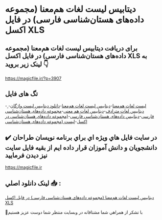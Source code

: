 # دیتابیس لیست لغات هم‌معنا (مجموعه داده‌های هستان‌شناسی فارسی) در فایل اکسل XLS

## برای دریافت دیتابیس لیست لغات هم‌معنا (مجموعه داده‌های هستان‌شناسی فارسی) در فایل اکسل XLS به لینک زیر بروید 👇

https://magicfile.ir/?p=3907

## تگ های فایل

-[ لیست لغات هم‌معنا](https://magicfile.ir/product/%d8%af%db%8c%d8%aa%d8%a7%d8%a8%db%8c%d8%b3-%d9%84%db%8c%d8%b3%d8%aa%d9%84%d8%ba%d8%a7%d8%aa-%d9%87%d9%85%d9%85%d8%b9%d9%86%d8%a7-%d9%85%d8%ac%d9%85%d9%88%d8%b9%d9%87-%d8%af%d8%a7%d8%af%d9%87%d9%87%d8%a7%db%8c-%d9%87%d8%b3%d8%aa%d8%a7%d9%86%d8%b4%d9%86%d8%a7%d8%b3%db%8c-%d9%81%d8%a7%d8%b1%d8%b3%db%8c/)-[دیتابیس  لیست لغات هم‌معنا](https://magicfile.ir/product/%d8%af%db%8c%d8%aa%d8%a7%d8%a8%db%8c%d8%b3-%d9%84%db%8c%d8%b3%d8%aa%d9%84%d8%ba%d8%a7%d8%aa-%d9%87%d9%85%d9%85%d8%b9%d9%86%d8%a7-%d9%85%d8%ac%d9%85%d9%88%d8%b9%d9%87-%d8%af%d8%a7%d8%af%d9%87%d9%87%d8%a7%db%8c-%d9%87%d8%b3%d8%aa%d8%a7%d9%86%d8%b4%d9%86%d8%a7%d8%b3%db%8c-%d9%81%d8%a7%d8%b1%d8%b3%db%8c/)-[دانلود دیتابیس لیست واژگان](https://magicfile.ir/product/%d8%af%db%8c%d8%aa%d8%a7%d8%a8%db%8c%d8%b3-%d9%84%db%8c%d8%b3%d8%aa%d9%84%d8%ba%d8%a7%d8%aa-%d9%87%d9%85%d9%85%d8%b9%d9%86%d8%a7-%d9%85%d8%ac%d9%85%d9%88%d8%b9%d9%87-%d8%af%d8%a7%d8%af%d9%87%d9%87%d8%a7%db%8c-%d9%87%d8%b3%d8%aa%d8%a7%d9%86%d8%b4%d9%86%d8%a7%d8%b3%db%8c-%d9%81%d8%a7%d8%b1%d8%b3%db%8c/)-[دیتابیس لغات مترادف](https://magicfile.ir/product/%d8%af%db%8c%d8%aa%d8%a7%d8%a8%db%8c%d8%b3-%d9%84%db%8c%d8%b3%d8%aa%d9%84%d8%ba%d8%a7%d8%aa-%d9%87%d9%85%d9%85%d8%b9%d9%86%d8%a7-%d9%85%d8%ac%d9%85%d9%88%d8%b9%d9%87-%d8%af%d8%a7%d8%af%d9%87%d9%87%d8%a7%db%8c-%d9%87%d8%b3%d8%aa%d8%a7%d9%86%d8%b4%d9%86%d8%a7%d8%b3%db%8c-%d9%81%d8%a7%d8%b1%d8%b3%db%8c/)-[دیتابیس لغات هم معنی](https://magicfile.ir/product/%d8%af%db%8c%d8%aa%d8%a7%d8%a8%db%8c%d8%b3-%d9%84%db%8c%d8%b3%d8%aa%d9%84%d8%ba%d8%a7%d8%aa-%d9%87%d9%85%d9%85%d8%b9%d9%86%d8%a7-%d9%85%d8%ac%d9%85%d9%88%d8%b9%d9%87-%d8%af%d8%a7%d8%af%d9%87%d9%87%d8%a7%db%8c-%d9%87%d8%b3%d8%aa%d8%a7%d9%86%d8%b4%d9%86%d8%a7%d8%b3%db%8c-%d9%81%d8%a7%d8%b1%d8%b3%db%8c/)-[مجموعه داده‌های هستان‌شناسی فارسی](https://magicfile.ir/product/%d8%af%db%8c%d8%aa%d8%a7%d8%a8%db%8c%d8%b3-%d9%84%db%8c%d8%b3%d8%aa%d9%84%d8%ba%d8%a7%d8%aa-%d9%87%d9%85%d9%85%d8%b9%d9%86%d8%a7-%d9%85%d8%ac%d9%85%d9%88%d8%b9%d9%87-%d8%af%d8%a7%d8%af%d9%87%d9%87%d8%a7%db%8c-%d9%87%d8%b3%d8%aa%d8%a7%d9%86%d8%b4%d9%86%d8%a7%d8%b3%db%8c-%d9%81%d8%a7%d8%b1%d8%b3%db%8c/)-[دیتابیس داده‌های هستان‌شناسی فارسی](https://magicfile.ir/product/%d8%af%db%8c%d8%aa%d8%a7%d8%a8%db%8c%d8%b3-%d9%84%db%8c%d8%b3%d8%aa%d9%84%d8%ba%d8%a7%d8%aa-%d9%87%d9%85%d9%85%d8%b9%d9%86%d8%a7-%d9%85%d8%ac%d9%85%d9%88%d8%b9%d9%87-%d8%af%d8%a7%d8%af%d9%87%d9%87%d8%a7%db%8c-%d9%87%d8%b3%d8%aa%d8%a7%d9%86%d8%b4%d9%86%d8%a7%d8%b3%db%8c-%d9%81%d8%a7%d8%b1%d8%b3%db%8c/)-[(مجموعه داده‌های هستان‌شناسی در اکسل](https://magicfile.ir/product/%d8%af%db%8c%d8%aa%d8%a7%d8%a8%db%8c%d8%b3-%d9%84%db%8c%d8%b3%d8%aa%d9%84%d8%ba%d8%a7%d8%aa-%d9%87%d9%85%d9%85%d8%b9%d9%86%d8%a7-%d9%85%d8%ac%d9%85%d9%88%d8%b9%d9%87-%d8%af%d8%a7%d8%af%d9%87%d9%87%d8%a7%db%8c-%d9%87%d8%b3%d8%aa%d8%a7%d9%86%d8%b4%d9%86%d8%a7%d8%b3%db%8c-%d9%81%d8%a7%d8%b1%d8%b3%db%8c/)-[لیست (مجموعه داده‌های هستان‌شناسی](https://magicfile.ir/product/%d8%af%db%8c%d8%aa%d8%a7%d8%a8%db%8c%d8%b3-%d9%84%db%8c%d8%b3%d8%aa%d9%84%d8%ba%d8%a7%d8%aa-%d9%87%d9%85%d9%85%d8%b9%d9%86%d8%a7-%d9%85%d8%ac%d9%85%d9%88%d8%b9%d9%87-%d8%af%d8%a7%d8%af%d9%87%d9%87%d8%a7%db%8c-%d9%87%d8%b3%d8%aa%d8%a7%d9%86%d8%b4%d9%86%d8%a7%d8%b3%db%8c-%d9%81%d8%a7%d8%b1%d8%b3%db%8c/)

## ✔️ در سايت فايل هاي ويژه اي براي برنامه نويسان طراحان دانشجويان و دانش آموزان قرار داده ايم از بقيه فايل سايت نيز ديدن فرماييد

https://magicfile.ir


## لينک دانلود اصلي 📥 :

[دیتابیس لیست لغات هم‌معنا (مجموعه داده‌های هستان‌شناسی فارسی) در فایل اکسل XLS](https://magicfile.ir/product/%d8%af%db%8c%d8%aa%d8%a7%d8%a8%db%8c%d8%b3-%d9%84%db%8c%d8%b3%d8%aa%d9%84%d8%ba%d8%a7%d8%aa-%d9%87%d9%85%d9%85%d8%b9%d9%86%d8%a7-%d9%85%d8%ac%d9%85%d9%88%d8%b9%d9%87-%d8%af%d8%a7%d8%af%d9%87%d9%87%d8%a7%db%8c-%d9%87%d8%b3%d8%aa%d8%a7%d9%86%d8%b4%d9%86%d8%a7%d8%b3%db%8c-%d9%81%d8%a7%d8%b1%d8%b3%db%8c/) 


🙏با تشکر از همراهي شما مشتاقانه در وبسایت منتظر شما دوست عزیز هستیم

